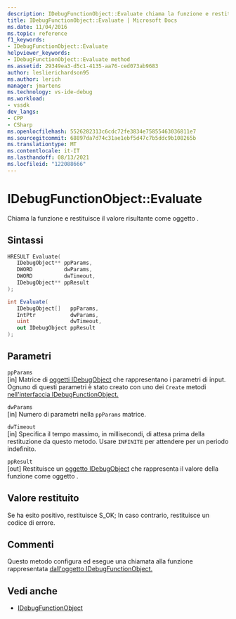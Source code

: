 ```yaml
---
description: IDebugFunctionObject::Evaluate chiama la funzione e restituisce il valore risultante come oggetto .
title: IDebugFunctionObject::Evaluate | Microsoft Docs
ms.date: 11/04/2016
ms.topic: reference
f1_keywords:
- IDebugFunctionObject::Evaluate
helpviewer_keywords:
- IDebugFunctionObject::Evaluate method
ms.assetid: 29349ea3-d5c1-4135-aa76-ced073ab9683
author: leslierichardson95
ms.author: lerich
manager: jmartens
ms.technology: vs-ide-debug
ms.workload:
- vssdk
dev_langs:
- CPP
- CSharp
ms.openlocfilehash: 5526282313c6cdc72fe3834e75855463036811e7
ms.sourcegitcommit: 68897da7d74c31ae1ebf5d47c7b5ddc9b108265b
ms.translationtype: MT
ms.contentlocale: it-IT
ms.lasthandoff: 08/13/2021
ms.locfileid: "122088666"
---
```

# <a name="idebugfunctionobjectevaluate"></a>IDebugFunctionObject::Evaluate
Chiama la funzione e restituisce il valore risultante come oggetto .

## <a name="syntax"></a>Sintassi

```cpp
HRESULT Evaluate( 
   IDebugObject** ppParams,
   DWORD          dwParams,
   DWORD          dwTimeout,
   IDebugObject** ppResult
);
```

```csharp
int Evaluate(
   IDebugObject[]   ppParams,
   IntPtr           dwParams,
   uint             dwTimeout,
   out IDebugObject ppResult
);
```

## <a name="parameters"></a>Parametri
`ppParams`\
[in] Matrice di [oggetti IDebugObject](../../../extensibility/debugger/reference/idebugobject.md) che rappresentano i parametri di input. Ognuno di questi parametri è stato creato con uno dei `Create` metodi [nell'interfaccia IDebugFunctionObject.](../../../extensibility/debugger/reference/idebugfunctionobject.md)

`dwParams`\
[in] Numero di parametri nella `ppParams` matrice.

`dwTimeout`\
[in] Specifica il tempo massimo, in millisecondi, di attesa prima della restituzione da questo metodo. Usare `INFINITE` per attendere per un periodo indefinito.

`ppResult`\
[out] Restituisce un [oggetto IDebugObject](../../../extensibility/debugger/reference/idebugobject.md) che rappresenta il valore della funzione come oggetto .

## <a name="return-value"></a>Valore restituito
 Se ha esito positivo, restituisce S_OK; In caso contrario, restituisce un codice di errore.

## <a name="remarks"></a>Commenti
 Questo metodo configura ed esegue una chiamata alla funzione rappresentata [dall'oggetto IDebugFunctionObject.](../../../extensibility/debugger/reference/idebugfunctionobject.md)

## <a name="see-also"></a>Vedi anche
- [IDebugFunctionObject](../../../extensibility/debugger/reference/idebugfunctionobject.md)
